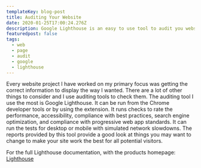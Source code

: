 ```yaml
---
templateKey: blog-post
title: Auditing Your Website
date: 2020-01-25T17:00:24.276Z
description: Google Lighthouse is an easy to use tool to audit you website
featuredpost: false
tags:
  - web
  - page
  - audit
  - google
  - lighthouse
---
```

Every website project I have worked on my primary focus was getting the correct information to display the way I wanted. There are a lot of other things to consider and I use auditing tools to check them. The auditing tool I use the most is Google Lighthouse. It can be run from the Chrome developer tools or by using the extension. It runs checks to rate the performance, accessibility, compliance with best practices, search engine optimization, and compliance with progressive web app standards. It can run the tests for desktop or mobile with simulated network slowdowns. The reports provided by this tool provide a good look at things you may want to change to make your site work the best for all potential visitors.

For the full Lighthouse documentation, with the products homepage:<br>
[Lighthouse](https://developers.google.com/web/tools/lighthouse/)
